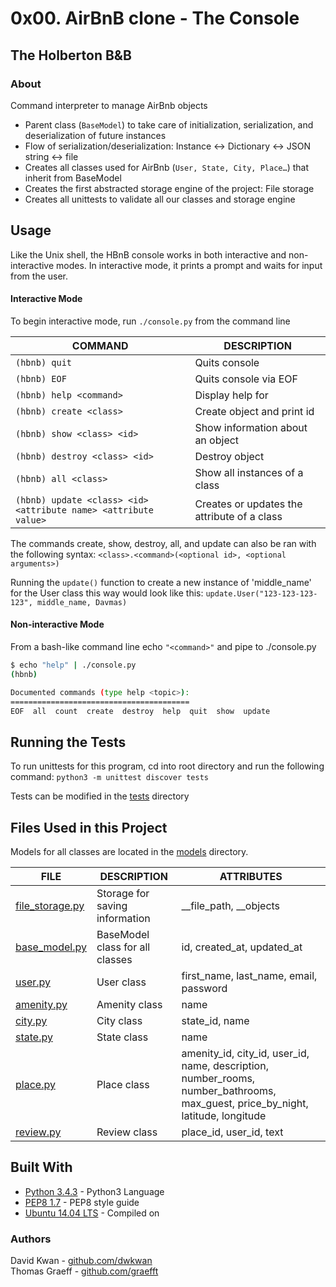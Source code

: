 # 0x00. AirBnB clone - The Console
## The Holberton B&B

### About
Command interpreter to manage AirBnb objects
* Parent class (`BaseModel`) to take care of initialization, serialization, and deserialization of future instances
* Flow of serialization/deserialization: Instance <-> Dictionary <-> JSON string <-> file
* Creates all classes used for AirBnb (`User, State, City, Place…`) that inherit from BaseModel
* Creates the first abstracted storage engine of the project: File storage
* Creates all unittests to validate all our classes and storage engine


## Usage
Like the Unix shell, the HBnB console works in both interactive and non-interactive modes. In interactive mode, it prints a prompt and waits for input from the user.


#### Interactive Mode
To begin interactive mode, run ```./console.py``` from the command line

COMMAND | DESCRIPTION
----|----
```(hbnb) quit``` | Quits console
```(hbnb) EOF``` | Quits console via EOF
```(hbnb) help <command>``` | Display help for <command>
```(hbnb) create <class>``` | Create object and print id
```(hbnb) show <class> <id>``` | Show information about an object
```(hbnb) destroy <class> <id>``` | Destroy object
```(hbnb) all <class>``` | Show all instances of a class
```(hbnb) update <class> <id> <attribute name> <attribute value>``` | Creates or updates the attribute of a class


The commands create, show, destroy, all, and update can also be ran with the following syntax: 
```<class>.<command>(<optional id>, <optional arguments>)```

Running the ```update()``` function to create a new instance of 'middle_name' for the User class this way would look like this: 
```update.User("123-123-123-123", middle_name, Davmas)```

#### Non-interactive Mode
From a bash-like command line echo ```"<command>"``` and pipe to ./console.py

```bash
$ echo "help" | ./console.py
(hbnb)

Documented commands (type help <topic>):
========================================
EOF  all  count  create  destroy  help  quit  show  update
```


## Running the Tests
To run unittests for this program, cd into root directory and run the following command:
`python3 -m unittest discover tests`

Tests can be modified in the [tests](./tests/) directory


## Files Used in this Project
Models for all classes are located in the [models](./models/) directory.

FILE | DESCRIPTION | ATTRIBUTES
----|----|----
[file_storage.py](./models/engine/file_storage.py) | Storage for saving information | __file_path, __objects
[base_model.py](./models/base_model.py) | BaseModel class for all classes | id, created_at, updated_at
[user.py](./models/user.py) | User class | first_name, last_name, email, password
[amenity.py](./models/amenity.py) | Amenity class | name
[city.py](./models/city.py) | City class | state_id, name
[state.py](./models/state.py) | State class | name
[place.py](./models/place.py) | Place class | amenity_id, city_id, user_id, name, description, number_rooms, number_bathrooms, max_guest, price_by_night, latitude, longitude
[review.py](./models/review.py) | Review class | place_id, user_id, text


## Built With
* [Python 3.4.3](https://www.python.org/download/releases/3.0/) - Python3 Language
* [PEP8 1.7](https://www.python.org/dev/peps/pep-0008/) - PEP8 style guide
* [Ubuntu 14.04 LTS](http://releases.ubuntu.com/14.04/) - Compiled on


### Authors
David Kwan - [github.com/dwkwan](https://github.com/dwkwan) <br>
Thomas Graeff - [github.com/graefft](https://github.com/graefft)
